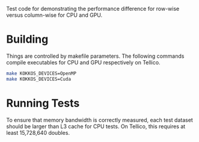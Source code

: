 
Test code for demonstrating the performance difference for row-wise versus column-wise for CPU and GPU.

# Building
Things are controlled by makefile parameters.
The following commands compile executables for CPU and GPU respectively on Tellico.
``` bash
make KOKKOS_DEVICES=OpenMP
make KOKKOS_DEVICES=Cuda
```

# Running Tests
To ensure that memory bandwidth is correctly measured, each test dataset should be larger than L3 cache for CPU tests.
On Tellico, this requires at least 15,728,640 doubles.
